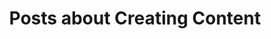 ---
layout: categorypage
title: Posts about Creating Content
category: create
permalink: /categories/create/ # This is only required for pretty links.
---